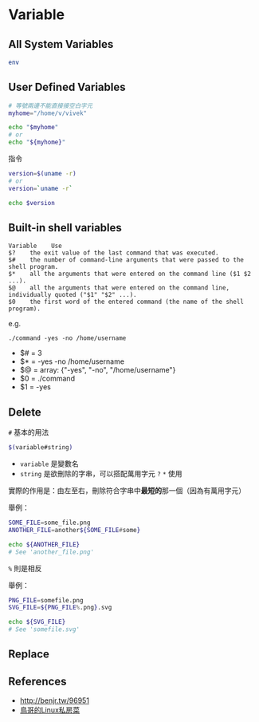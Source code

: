 # Variable

## All System Variables

```bash
env
```

## User Defined Variables

```bash
# 等號兩邊不能直接接空白字元
myhome="/home/v/vivek"

echo "$myhome"
# or
echo "${myhome}"
```

指令

```bash
version=$(uname -r)
# or
version=`uname -r`

echo $version
```

## Built-in shell variables

    Variable 	Use
    $? 	  the exit value of the last command that was executed.
    $# 	  the number of command-line arguments that were passed to the shell program.
    $* 	  all the arguments that were entered on the command line ($1 $2 ...).
    $@ 	  all the arguments that were entered on the command line, individually quoted ("$1" "$2" ...).
    $0 	  the first word of the entered command (the name of the shell program).
    
e.g.

    ./command -yes -no /home/username

* $# = 3
* $* = -yes -no /home/username
* $@ = array: {"-yes", "-no", "/home/username"}
* $0 = ./command
* $1 = -yes

## Delete

`#` 基本的用法

```bash
$(variable#string)
```

* `variable` 是變數名
* `string` 是欲刪除的字串，可以搭配萬用字元 `?` `*` 使用

實際的作用是：由左至右，刪除符合字串中**最短的**那一個（因為有萬用字元）

舉例：

```bash
SOME_FILE=some_file.png
ANOTHER_FILE=another${SOME_FILE#some}

echo ${ANOTHER_FILE}
# See 'another_file.png'
```

`%` 則是相反

舉例：

```bash
PNG_FILE=somefile.png
SVG_FILE=${PNG_FILE%.png}.svg

echo ${SVG_FILE}
# See 'somefile.svg'
```

## Replace

## References

* http://benjr.tw/96951
* [鳥哥的Linux私房菜](http://linux.vbird.org/linux_basic/0320bash.php#variable_var)
